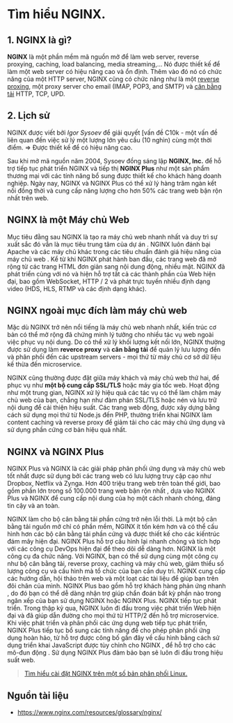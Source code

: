 # Tìm hiểu NGINX.

## 1. NGINX là gì?
**NGINX** là một phần mềm mã nguồn mở để làm web server, reverse proxying, caching, load balancing, media streaming,... 
Nó được thiết kế để làm một web server có hiệu năng cao và ổn định. 
Thêm vào đó nó có chức năng của một HTTP server, NGINX cũng có chức năng như là một [reverse proxing](./07.NGINX-as-reverse-proxying.md), một proxy server cho email (IMAP, POP3, and SMTP) và [cân bằng tải](./05.Load-balacer.md) HTTP, TCP, UPD.

## 2. Lịch sử 
NGINX được viết bởi *Igor Sysoev* để giải quyết [vấn đề C10k - một vấn đề liên quan đến việc sử lý một lượng lớn yêu cầu (10 nghìn) cùng một thời điểm. 
=> Được thiết kế để có hiệu năng cao.

Sau khi mở mã nguồn năm 2004, Sysoev đồng sáng lập **NGINX, Inc.** để hỗ trợ tiếp tục phát triển NGINX và tiếp thị **NGINX Plus** như một sản phẩm thương mại với các tính năng bổ sung được thiết kế cho khách hàng doanh nghiệp. Ngày nay, NGINX và NGINX Plus có thể xử lý hàng trăm ngàn kết nối đồng thời và cung cấp năng lượng cho hơn 50% các trang web bận rộn nhất trên web.

## NGINX là một Máy chủ Web
Mục tiêu đằng sau NGINX là tạo ra máy chủ web nhanh nhất và duy trì sự xuất sắc đó vẫn là mục tiêu trung tâm của dự án . NGINX luôn đánh bại Apache và các máy chủ khác trong các tiêu chuẩn đánh giá hiệu năng của máy chủ web . Kể từ khi NGINX phát hành ban đầu, các trang web đã mở rộng từ các trang HTML đơn giản sang nội dung động, nhiều mặt. NGINX đã phát triển cùng với nó và hiện hỗ trợ tất cả các thành phần của Web hiện đại, bao gồm WebSocket, HTTP / 2 và phát trực tuyến nhiều định dạng video (HDS, HLS, RTMP và các định dạng khác).

## NGINX ngoài mục đích làm máy chủ web
Mặc dù NGINX trở nên nổi tiếng là máy chủ web nhanh nhất, kiến ​​trúc cơ bản có thể mở rộng đã chứng minh lý tưởng cho nhiều tác vụ web ngoài việc phục vụ nội dung. Do có thể xử lý khối lượng kết nối lớn, NGINX thường được sử dụng làm **reverce proxy** và **cân bằng tải** để quản lý lưu lượng đến và phân phối đến các upstream servers - mọi thứ từ máy chủ cơ sở dữ liệu kế thừa đến microservice.

NGINX cũng thường được đặt giữa máy khách và máy chủ web thứ hai, để phục vụ như **một bộ cung cấp SSL/TLS** hoặc máy gia tốc web. Hoạt động như một trung gian, NGINX xử lý hiệu quả các tác vụ có thể làm chậm máy chủ web của bạn, chẳng hạn như đàm phán SSL/TLS hoặc nén và lưu trữ nội dung để cải thiện hiệu suất. Các trang web động, được xây dựng bằng cách sử dụng mọi thứ từ Node.js đến PHP, thường triển khai NGINX làm content caching và reverse proxy để giảm tải cho các máy chủ ứng dụng và sử dụng phần cứng cơ bản hiệu quả nhất.

## NGINX và NGINX Plus
NGINX Plus và NGINX là các giải pháp phân phối ứng dụng và máy chủ web tốt nhất được sử dụng bởi các trang web có lưu lượng truy cập cao như Dropbox, Netflix và Zynga. Hơn 400 triệu trang web trên toàn thế giới, bao gồm phần lớn trong số 100.000 trang web bận rộn nhất , dựa vào NGINX Plus và NGINX để cung cấp nội dung của họ một cách nhanh chóng, đáng tin cậy và an toàn.

NGINX làm cho bộ cân bằng tải phần cứng trở nên lỗi thời. Là một bộ cân bằng tải nguồn mở chỉ có phần mềm, NGINX ít tốn kém hơn và có thể cấu hình hơn các bộ cân bằng tải phần cứng và được thiết kế cho các kiến ​​trúc đám mây hiện đại. NGINX Plus hỗ trợ cấu hình lại nhanh chóng và tích hợp với các công cụ DevOps hiện đại để theo dõi dễ dàng hơn.
NGINX là một công cụ đa chức năng. Với NGINX, bạn có thể sử dụng cùng một công cụ như bộ cân bằng tải, reverse proxy, caching và máy chủ web, giảm thiểu số lượng công cụ và cấu hình mà tổ chức của bạn cần duy trì. NGINX cung cấp các hướng dẫn, hội thảo trên web và một loạt các tài liệu để giúp bạn trên đôi chân của mình. NGINX Plus bao gồm hỗ trợ khách hàng phản ứng nhanh , do đó bạn có thể dễ dàng nhận trợ giúp chẩn đoán bất kỳ phần nào trong ngăn xếp của bạn sử dụng NGINX hoặc NGINX Plus.
NGINX tiếp tục phát triển. Trong thập kỷ qua, NGINX luôn đi đầu trong việc phát triển Web hiện đại và đã giúp dẫn đường cho mọi thứ từ HTTP/2 đến hỗ trợ microservice. Khi việc phát triển và phân phối các ứng dụng web tiếp tục phát triển, NGINX Plus tiếp tục bổ sung các tính năng để cho phép phân phối ứng dụng hoàn hảo, từ hỗ trợ được công bố gần đây về cấu hình bằng cách sử dụng triển khai JavaScript được tùy chỉnh cho NGINX , để hỗ trợ cho các mô-đun động . Sử dụng NGINX Plus đảm bảo bạn sẽ luôn đi đầu trong hiệu suất web.


> [Tìm hiểu cài đặt NGINX trên một số bản phân phối Linux.](./02.Install_NGINX.md)



## Nguồn tài liệu
- https://www.nginx.com/resources/glossary/nginx/

